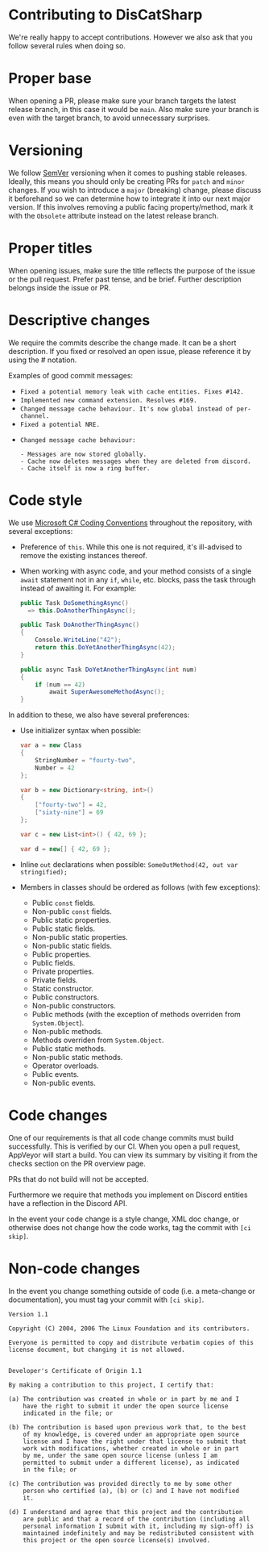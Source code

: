 # Contributing to DisCatSharp
We're really happy to accept contributions. However we also ask that you follow several rules when doing so.

# Proper base
When opening a PR, please make sure your branch targets the latest release branch, in this case it would be `main`. Also make sure your branch is even with the target branch, to avoid unnecessary surprises.

# Versioning
We follow [SemVer](https://semver.org/) versioning when it comes to pushing stable releases. Ideally, this means you should only be creating PRs for `patch` and `minor` changes. If you wish to introduce a `major` (breaking) change, please discuss it beforehand so we can determine how to integrate it into our next major version. If this involves removing a public facing property/method, mark it with the `Obsolete` attribute instead on the latest release branch.

# Proper titles
When opening issues, make sure the title reflects the purpose of the issue or the pull request. Prefer past tense, and
be brief. Further description belongs inside the issue or PR.

# Descriptive changes
We require the commits describe the change made. It can be a short description. If you fixed or resolved an open issue,
please reference it by using the # notation.

Examples of good commit messages:

* `Fixed a potential memory leak with cache entities. Fixes #142.`
* `Implemented new command extension. Resolves #169.`
* `Changed message cache behaviour. It's now global instead of per-channel.`
* `Fixed a potential NRE.`
* ```
  Changed message cache behaviour:

  - Messages are now stored globally.
  - Cache now deletes messages when they are deleted from discord.
  - Cache itself is now a ring buffer.
  ```

# Code style
We use [Microsoft C# Coding Conventions](https://docs.microsoft.com/en-us/dotnet/csharp/programming-guide/inside-a-program/coding-conventions)
throughout the repository, with several exceptions:

* Preference of `this`. While this one is not required, it's ill-advised to remove the existing instances thereof.
* When working with async code, and your method consists of a single `await` statement not in any `if`, `while`, etc.
  blocks, pass the task through instead of awaiting it. For example:

  ```cs
  public Task DoSomethingAsync()
    => this.DoAnotherThingAsync();

  public Task DoAnotherThingAsync()
  {
      Console.WriteLine("42");
      return this.DoYetAnotherThingAsync(42);
  }

  public async Task DoYetAnotherThingAsync(int num)
  {
      if (num == 42)
          await SuperAwesomeMethodAsync();
  }
  ```

In addition to these, we also have several preferences:

* Use initializer syntax when possible:

  ```cs
  var a = new Class
  {
      StringNumber = "fourty-two",
      Number = 42
  };

  var b = new Dictionary<string, int>()
  {
      ["fourty-two"] = 42,
      ["sixty-nine"] = 69
  };

  var c = new List<int>() { 42, 69 };

  var d = new[] { 42, 69 };
  ```
* Inline `out` declarations when possible: `SomeOutMethod(42, out var stringified);`
* Members in classes should be ordered as follows (with few exceptions):
   * Public `const` fields.
   * Non-public `const` fields.
   * Public static properties.
   * Public static fields.
   * Non-public static properties.
   * Non-public static fields.
   * Public properties.
   * Public fields.
   * Private properties.
   * Private fields.
   * Static constructor.
   * Public constructors.
   * Non-public constructors.
   * Public methods (with the exception of methods overriden from `System.Object`).
   * Non-public methods.
   * Methods overriden from `System.Object`.
   * Public static methods.
   * Non-public static methods.
   * Operator overloads.
   * Public events.
   * Non-public events.

# Code changes
One of our requirements is that all code change commits must build successfully. This is verified by our CI. When you
open a pull request, AppVeyor will start a build. You can view its summary by visiting it from the checks section on
the PR overview page.

PRs that do not build will not be accepted.

Furthermore we require that methods you implement on Discord entities have a reflection in the Discord API.

In the event your code change is a style change, XML doc change, or otherwise does not change how the code works, tag
the commit with `[ci skip]`.

# Non-code changes
In the event you change something outside of code (i.e. a meta-change or documentation), you must tag your commit with
`[ci skip]`.

```
Version 1.1

Copyright (C) 2004, 2006 The Linux Foundation and its contributors.

Everyone is permitted to copy and distribute verbatim copies of this
license document, but changing it is not allowed.


Developer's Certificate of Origin 1.1

By making a contribution to this project, I certify that:

(a) The contribution was created in whole or in part by me and I
    have the right to submit it under the open source license
    indicated in the file; or

(b) The contribution is based upon previous work that, to the best
    of my knowledge, is covered under an appropriate open source
    license and I have the right under that license to submit that
    work with modifications, whether created in whole or in part
    by me, under the same open source license (unless I am
    permitted to submit under a different license), as indicated
    in the file; or

(c) The contribution was provided directly to me by some other
    person who certified (a), (b) or (c) and I have not modified
    it.

(d) I understand and agree that this project and the contribution
    are public and that a record of the contribution (including all
    personal information I submit with it, including my sign-off) is
    maintained indefinitely and may be redistributed consistent with
    this project or the open source license(s) involved.
```
